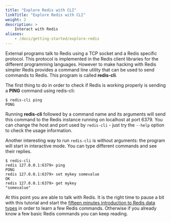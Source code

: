 ```yaml
---
title: "Explore Redis with CLI"
linkTitle: "Explore Redis with CLI"
weight: 2
description: >
    Interact with Redis
aliases:
    - /docs/getting-started/explore-redis
---
```


External programs talk to Redis using a TCP socket and a Redis specific protocol. This protocol is implemented in the Redis client libraries for the different programming languages. However to make hacking with Redis simpler Redis provides a command line utility that can be used to send commands to Redis. This program is called **redis-cli**.

The first thing to do in order to check if Redis is working properly is sending a **PING** command using redis-cli:

    $ redis-cli ping
    PONG

Running **redis-cli** followed by a command name and its arguments will send this command to the Redis instance running on localhost at port 6379. You can change the host and port used by `redis-cli` - just try the `--help` option to check the usage information.

Another interesting way to run `redis-cli` is without arguments: the program will start in interactive mode. You can type different commands and see their replies.

    $ redis-cli
    redis 127.0.0.1:6379> ping
    PONG
    redis 127.0.0.1:6379> set mykey somevalue
    OK
    redis 127.0.0.1:6379> get mykey
    "somevalue"

At this point you are able to talk with Redis. It is the right time to pause a bit with this tutorial and start the [fifteen minutes introduction to Redis data types](https://redis.io/topics/data-types-intro) in order to learn a few Redis commands. Otherwise if you already know a few basic Redis commands you can keep reading.
